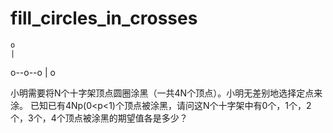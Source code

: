 # fill_circles_in_crosses


    o
    |
 o--o--o
    |
    o
    
小明需要将N个十字架顶点圆圈涂黑（一共4N个顶点）。小明无差别地选择定点来涂。
已知已有4Np(0<p<1)个顶点被涂黑，请问这N个十字架中有0个，1个，2个，3个，4个顶点被涂黑的期望值各是多少？
